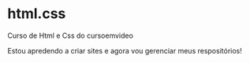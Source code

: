 # html.css
 Curso de Html e Css do cursoemvideo
 
 Estou apredendo a criar sites e agora vou gerenciar meus respositórios!
